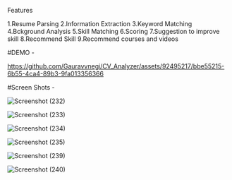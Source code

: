 Features

1.Resume Parsing
2.Information Extraction
3.Keyword Matching
4.Bckground Analysis
5.Skill Matching
6.Scoring
7.Suggestion to improve skill
8.Recommend Skill
9.Recommend courses and videos



#DEMO - 


https://github.com/Gauravvnegi/CV_Analyzer/assets/92495217/bbe55215-6b55-4ca4-89b3-9fa013356366


#Screen Shots - 

![Screenshot (232)](https://github.com/Gauravvnegi/CV_Analyzer/assets/92495217/58fb5a5e-51e8-4199-a32b-39db89818f7a)

![Screenshot (233)](https://github.com/Gauravvnegi/CV_Analyzer/assets/92495217/df9a2847-ce87-4185-85b9-0b160228665b)

![Screenshot (234)](https://github.com/Gauravvnegi/CV_Analyzer/assets/92495217/805ed991-637a-453f-9f86-210e98fb6bc1)

![Screenshot (235)](https://github.com/Gauravvnegi/CV_Analyzer/assets/92495217/d7a854e7-3680-491e-aeb6-fe1540c7ef3e)

![Screenshot (239)](https://github.com/Gauravvnegi/CV_Analyzer/assets/92495217/980fda1a-2e9e-4e09-b7b2-65cec8420a0c)

![Screenshot (240)](https://github.com/Gauravvnegi/CV_Analyzer/assets/92495217/1ffb9730-5568-4c27-8457-cbc4121e879e)


